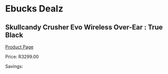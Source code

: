 
# Ebucks Dealz
## Skullcandy Crusher Evo Wireless Over-Ear : True Black
[Product Page](https://www.ebucks.com/web/shop/productSelected.do?prodId=1165846497&catId=1048640943)

Price: R3299.00

Savings: 


	
